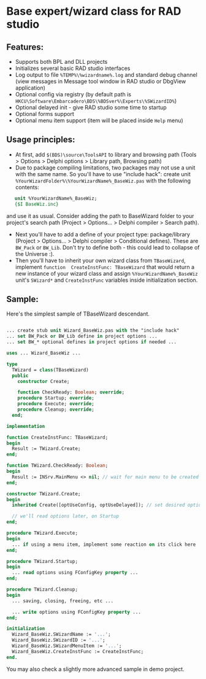 Base expert/wizard class for RAD studio
=======================================

Features:
--------
* Supports both BPL and DLL projects
* Initializes several basic RAD studio interfaces
* Log output to file `%TEMP%\%wizardname%.log` and standard debug channel (view messages in Message tool window in RAD studio or DbgView application)
* Optional config via registry (by default path is `HKCU\Software\Embarcadero\BDS\%BDSver%\Experts\%SWizardID%`)
* Optional delayed init - give RAD studio some time to startup
* Optional forms support
* Optional menu item support (item will be placed inside `Help` menu)

Usage principles:
----------------
* At first, add `$(BDS)\source\ToolsAPI` to library and browsing path (Tools > Options > Delphi options > Library path, Browsing path)
* Due to package compiling limitations, two packages may not use a unit with the same name. So you'll have to use "include hack": create unit `%YourWizardFolder%\%YourWizardName%_BaseWiz.pas` with the following contents:
```pascal
   unit %YourWizardName%_BaseWiz;
   {$I BaseWiz.inc}
```
and use it as usual. Consider adding the path to BaseWizard folder to your project's search path (Project > Options... > Delphi compiler > Search path).
* Next you'll have to add a define of your project type: package/library (Project > Options... > Delphi compiler > Conditional defines). These are `BW_Pack` or `BW_Lib`. Don't try to define both - this could lead to collapse of the Universe :).
* Then you'll have to inherit your own wizard class from `TBaseWizard`, implement `function  CreateInstFunc: TBaseWizard` that would return a new instance of your wizard class and assign `%YourWizardName%_BaseWiz` unit's `SWizard*` and `CreateInstFunc` variables inside initialization section.

Sample:
------
Here's the simplest sample of TBaseWizard descendant.

```pascal

... create stub unit Wizard_BaseWiz.pas with the "include hack"
... set BW_Pack or BW_Lib define in project options ...
... set BW_* optional defines in project options if needed ...

uses ... Wizard_BaseWiz ...

type
  TWizard = class(TBaseWizard)
  public
    constructor Create;

    function CheckReady: Boolean; override;
    procedure Startup; override;
    procedure Execute; override;
    procedure Cleanup; override;
  end;

implementation

function CreateInstFunc: TBaseWizard;
begin
  Result := TWizard.Create;
end;

function TWizard.CheckReady: Boolean;
begin
  Result := INSrv.MainMenu <> nil; // wait for main menu to be created
end;

constructor TWizard.Create;
begin
  inherited Create([optUseConfig, optUseDelayed]); // set desired options

  // we'll read options later, on Startup
end;

procedure TWizard.Execute;
begin
  ... if using a menu item, implement some reaction on its click here ...
end;

procedure TWizard.Startup;
begin
  ... read options using FConfigKey property ...
end;

procedure TWizard.Cleanup;
begin
  ... saving, closing, freeing, etc ...

  ... write options using FConfigKey property ...
end;

initialization
  Wizard_BaseWiz.SWizardName := '...';
  Wizard_BaseWiz.SWizardID := '...';
  Wizard_BaseWiz.SWizardMenuItem := '...';
  Wizard_BaseWiz.CreateInstFunc := CreateInstFunc;
end.
```

You may also check a slightly more advanced sample in demo project.